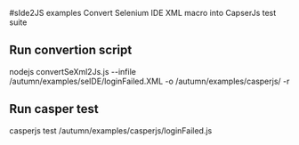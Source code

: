 #sIde2JS examples
Convert Selenium IDE XML macro into CapserJs test suite

## Run convertion script
  nodejs convertSeXml2Js.js --infile /autumn/examples/seIDE/loginFailed.XML -o /autumn/examples/casperjs/ -r

## Run casper test
  casperjs test /autumn/examples/casperjs/loginFailed.js
